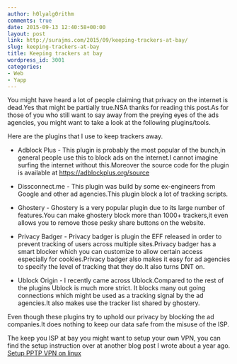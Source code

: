 ```yaml
---
author: h0lyalg0rithm
comments: true
date: 2015-09-13 12:40:58+00:00
layout: post
link: http://surajms.com/2015/09/keeping-trackers-at-bay/
slug: keeping-trackers-at-bay
title: Keeping trackers at bay
wordpress_id: 3001
categories:
- Web
- Yapp
---
```


You might have heard a lot of people claiming that privacy on the internet is dead.Yes that might be partially true.NSA thanks for reading this post.As for those of you who still want to say away from the preying eyes of the ads agencies, you might want to take a look at the following plugins/tools.

Here are the plugins that I use to keep trackers away.
<!-- more -->



	
  * Adblock Plus - This plugin is probably the most popular of the bunch,in general people use this to block ads on the internet.I cannot imagine surfing the internet without this.Moreover the source code for the plugin is available at https://adblockplus.org/source

	
  * Dissconnect.me - This plugin was build by some ex-engineers from Google and other ad agencies.This plugin block a lot of tracking scripts.

	
  * Ghostery - Ghostery is a very popular plugin due to its large number of features.You can make ghostery block more than 1000+ trackers,it even allows you to remove those pesky share buttons on the website.

	
  * Privacy Badger - Privacy badger is plugin the EFF released in order to prevent tracking of users across multiple sites.Privacy badger has a smart blocker which you can customize to allow certain access especially for cookies.Privacy badger also makes it easy for ad agencies to specify the level of tracking that they do.It also turns DNT on.

	
  * Ublock Origin - I recently came across Ublock.Compared to the rest of the plugins Ublock is much more strict. It blocks many out going connections which might be used as a tracking signal by the ad agencies.It also makes use the tracker list shared by ghostery.


Even though these plugins try to uphold our privacy by blocking the ad companies.It does nothing to keep our data safe from the misuse of the ISP.

The keep you ISP at bay you might want to setup your own VPN, you can find the setup instruction over at another blog post I wrote about a year ago. [Setup PPTP VPN on linux](http://surajms.com/2014/10/setup-pptp-vpn-linux/)
